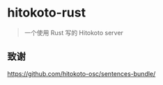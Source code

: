 # hitokoto-rust

> 一个使用 Rust 写的 Hitokoto server

## 致谢

<https://github.com/hitokoto-osc/sentences-bundle/>
